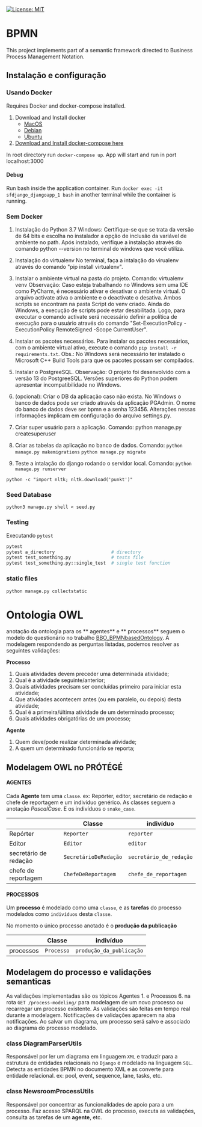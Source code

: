 [![License: MIT](https://img.shields.io/badge/License-MIT-blue.svg)](https://opensource.org/licenses/MIT)

# BPMN

This project implements part of a semantic framework directed to Business Process Management Notation.

## Instalação e configuração

### Usando Docker

Requires Docker and docker-compose installed. 
1. Download and Install docker
    - [MacOS](https://www.docker.com/products/docker-desktop) 
    - [Debian](https://docs.docker.com/engine/install/debian/#installation-methods)
    - [Ubuntu](https://docs.docker.com/engine/install/ubuntu/)
2. [Download and Install docker-compose here](https://docs.docker.com/compose/install/)

In root directory run ```docker-compose up```. App will start and run in port localhost:3000

#### Debug

Run bash inside the application container. Run ```docker exec -it sfdjango_djangoapp_1 bash``` in another terminal while the container is running.
### Sem Docker
1.  Instalação do Python 3.7
    Windows: Certifique-se que se trata da versão de 64 bits e escolha no instalador a opção de inclusão 
    da variável de ambiente no path. Após instalado, verifique a instalação através do comando 
    python --version no terminal do windows que você utiliza.
2.  Instalação do virtualenv
    No terminal, faça a intalação do virualenv através do comando "pip install virtualenv".

3. Instalar o ambiente virtual na pasta do projeto.
    Comando: virtualenv venv
    Observação: Caso esteja trabalhando no Windows sem uma IDE como PyCharm, é necessário ativar e desativar o ambiente virtual.
    O arquivo activate ativa o ambiente e o deactivate o desativa. Ambos scripts se encontram na pasta Script do venv criado.
    Ainda do Windows, a execução de scripts pode estar desabilitada. Logo, para executar o comando activate será necessário 
    definir a política de execução para o usuário através do comando "Set-ExecutionPolicy -ExecutionPolicy RemoteSigned -Scope CurrentUser".
4. Instalar os pacotes necessários.
    Para instalar os pacotes necessários, com o ambiente virtual ativo, execute o comando  `pip install -r requirements.txt`.
    Obs.: No Windows será necessário ter instalado o Microsoft C++ Build Tools para que os pacotes possam ser compilados.
5. Instalar o PostgreeSQL.
    Observação: O projeto foi desenvolvido com a versão 13 do PostgreeSQL. Versões superiores do Python podem apresentar incompatibilidade
    no Windows.
6. (opcional): Criar o DB da aplicação caso não exista.
    No Windows o banco de dados pode ser criado através da aplicação PGAdmin. O nome do banco de dados deve ser
    bpmn e a senha 123456. Alterações nessas informações implicam em configuração do arquivo settings.py.
7. Criar super usuário para a aplicação.
    Comando: python manage.py createsuperuser
8. Criar as tabelas da aplicação no banco de dados.
    Comando: `python manage.py makemigrations`
             `python manage.py migrate`
9. Teste a intalação do django rodando o servidor local.
    Comando: `python manage.py runserver`

`python -c "import nltk; nltk.download('punkt')"`

### Seed Database

`python3 manage.py shell < seed.py`

### Testing

Executando ```pytest```
```bash
pytest
pytest a_directory                     # directory
pytest test_something.py               # tests file
pytest test_something.py::single_test  # single test function
```
### static files
```
python manage.py collectstatic
```

# Ontologia OWL
anotação da ontologia para os ** agentes**  e ** processos**  seguem o modelo do questionário no trabalho [BBO_BPMNbasedOntology](https://github.com/AminaANNANE/BBO_BPMNbasedOntology/blob/master/Competency%20questions.txt). A modelagem respondendo as  perguntas listadas, podemos resolver as seguintes validações:

**Processo** 
 1. Quais atividades devem preceder uma determinada atividade;
 2. Qual é a atividade seguinte/anterior;
 3. Quais atividades precisam ser concluídas primeiro para iniciar esta atividade;
4. Que atividades acontecem antes (ou em paralelo, ou depois) desta atividade;
5. Qual é a primeira/última atividade de um determinado processo;
6. Quais atividades obrigatórias de um processo;

**Agente** 
1. Quem deve/pode realizar determinada atividade;
2. A quem um determinado funcionário se reporta;


## Modelagem OWL no PRÓTÉGÉ
#### AGENTES
Cada **Agente** tem uma `classe`. ex: Repórter, editor, secretário de redação e chefe de reportagem e um indivíduo genérico. As classes seguem a anotação *PascalCase*.  E os indivíduos o `snake_case`.

|                |Classe                          |indivíduo                        |
|----------------|-------------------------------|-----------------------------|
|Repórter|`Reporter` |`reporter`|
|Editor|`Editor`|`editor`|
|secretário de redação|`SecretárioDeRedação`|`secretário_de_redação` |
|chefe de reportagem|`ChefeDeReportagem` |`chefe_de_reportagem`|

#### PROCESSOS
Um **processo** é modelado como uma `classe`, e as **tarefas** do processo modelados como `indivíduos` desta `classe`.

No momento o único processo anotado é o **produção da publicação**

|                |Classe                          |indivíduo                        |
|----------------|-------------------------------|-----------------------------|
|processos|`Processo` |`produção_da_publicação`|


## Modelagem do processo e validações semanticas
As validações implementadas são os tópicos Agentes 1. e Processos 6.
na rota `GET /process-modeling/` para modelagem de um novo processo ou recarregar um processo existente. As validações são feitas em tempo real durante a modelagem. Notificações de validações aparecem na aba notificações. Ao salvar um diagrama, um processo será salvo e associado ao diagrama do processo modelado.

###  class  DiagramParserUtils
Responsável por ler um diagrama em linguagem `XML` e traduzir para a estrutura de entidades relacionais no `Django` e modelado na linguagem `SQL`. Detecta as entidades BPMN no documento XML e as converte para entidade relacional. ex: pool, event, sequence, lane, tasks, etc.

### class  NewsroomProcessUtils
Responsável por concentrar as funcionalidades de apoio para a um processo. Faz acesso SPARQL na OWL do processo, executa as validações, consulta as tarefas de um **agente**, etc.